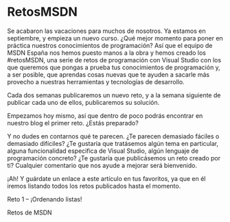 RetosMSDN
=========

Se acabaron las vacaciones para muchos de nosotros. Ya estamos en septiembre, y empieza un nuevo curso. ¿Qué mejor momento para poner en práctica nuestros conocimientos de programación? Así que el equipo de MSDN España nos hemos puesto manos a la obra y hemos creado los #retosMSDN, una serie de retos de programación con Visual Studio con los que queremos que pongas a prueba tus conocimientos de programación y, a ser posible, que aprendas cosas nuevas que te ayuden a sacarle más provecho a nuestras herramientas y tecnologías de desarrollo.

Cada dos semanas publicaremos un nuevo reto, y a la semana siguiente de publicar cada uno de ellos, publicaremos su solución.

Empezamos hoy mismo, así que dentro de poco podrás encontrar en nuestro blog el primer reto. ¿Estás preparado?

Y no dudes en contarnos qué te parecen. ¿Te parecen demasiado fáciles o demasiado difíciles? ¿Te gustaría que tratásemos algún tema en particular, alguna funcionalidad especifica de Visual Studio, algún lenguaje de programación concreto? ¿Te gustaría que publicásemos un reto creado por ti? Cualquier comentario que nos ayude a mejorar será bienvenido.

 

¡Ah! Y guárdate un enlace a este artículo en tus favoritos, ya que en él iremos listando todos los retos publicados hasta el momento.

 

Reto 1 – ¡Ordenando listas!

Retos de MSDN
